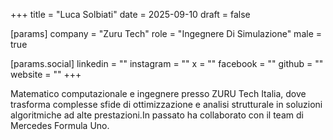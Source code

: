 +++
title = "Luca Solbiati"
date = 2025-09-10
draft = false

[params]
company = "Zuru Tech"
role = "Ingegnere Di Simulazione"
male = true

[params.social]
linkedin = ""
instagram = ""
x = ""
facebook = ""
github = ""
website = ""
+++

Matematico computazionale e ingegnere presso ZURU Tech Italia, dove trasforma complesse sfide di ottimizzazione e analisi strutturale in soluzioni algoritmiche ad alte prestazioni.In passato ha collaborato con il team di Mercedes Formula Uno.
